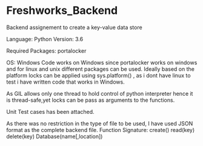 # Freshworks_Backend
Backend assignement to create a key-value data store

Language: Python
Version: 3.6

Required Packages: portalocker

OS: Windows
        Code works on Windows since portalocker works on windows and for linux and unix different packages can be used.
        Ideally based on the platform locks can be applied using sys.platform() , as i dont have linux to test i have written code that works in Windows.

As GIL allows only one thread to hold control of python interpreter hence it is thread-safe,yet locks can be pass as arguments to the functions.

Unit Test cases has been attached.

As there was no restriction in the type of file to be used, I have used JSON format as the complete backend file.
Function Signature:
create()
read(key)
delete(key)
Database(name[,location])
